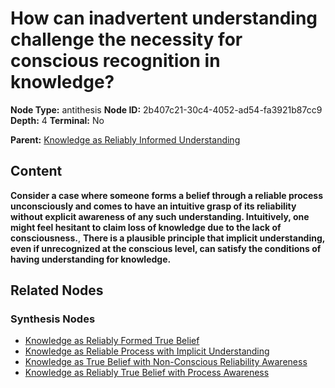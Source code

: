 # How can inadvertent understanding challenge the necessity for conscious recognition in knowledge?

**Node Type:** antithesis
**Node ID:** 2b407c21-30c4-4052-ad54-fa3921b87cc9
**Depth:** 4
**Terminal:** No

**Parent:** [Knowledge as Reliably Informed Understanding](knowledge-as-reliably-informed-understanding-synthesis-06b2a7f8-7968-489b-a6e4-4fa29d08d4a0.md)

## Content

**Consider a case where someone forms a belief through a reliable process unconsciously and comes to have an intuitive grasp of its reliability without explicit awareness of any such understanding. Intuitively, one might feel hesitant to claim loss of knowledge due to the lack of consciousness.**, **There is a plausible principle that implicit understanding, even if unrecognized at the conscious level, can satisfy the conditions of having understanding for knowledge.**

## Related Nodes

### Synthesis Nodes

- [Knowledge as Reliably Formed True Belief](knowledge-as-reliably-formed-true-belief-synthesis-3fc14e26-a58d-4a8d-bb3c-19f86fb11632.md)
- [Knowledge as Reliable Process with Implicit Understanding](knowledge-as-reliable-process-with-implicit-understanding-synthesis-93f67e5c-65be-464e-8314-36c00be8f543.md)
- [Knowledge as True Belief with Non-Conscious Reliability Awareness](knowledge-as-true-belief-with-non-conscious-reliability-awareness-synthesis-f4f0a832-5166-4bbb-8200-8bf691d57e10.md)
- [Knowledge as Reliably True Belief with Process Awareness](knowledge-as-reliably-true-belief-with-process-awareness-synthesis-0eb6f1e0-05aa-4463-9278-c6aa25222f2e.md)
